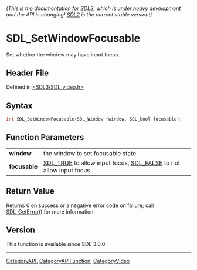 ###### (This is the documentation for SDL3, which is under heavy development and the API is changing! [SDL2](https://wiki.libsdl.org/SDL2/) is the current stable version!)
# SDL_SetWindowFocusable

Set whether the window may have input focus.

## Header File

Defined in [<SDL3/SDL_video.h>](https://github.com/libsdl-org/SDL/blob/main/include/SDL3/SDL_video.h)

## Syntax

```c
int SDL_SetWindowFocusable(SDL_Window *window, SDL_bool focusable);
```

## Function Parameters

|                   |                                                                                            |
| ----------------- | ------------------------------------------------------------------------------------------ |
| **window**        | the window to set focusable state                                                          |
| **focusable**     | [SDL_TRUE](SDL_TRUE) to allow input focus, [SDL_FALSE](SDL_FALSE) to not allow input focus |

## Return Value

Returns 0 on success or a negative error code on failure; call
[SDL_GetError](SDL_GetError)() for more information.

## Version

This function is available since SDL 3.0.0.

----
[CategoryAPI](CategoryAPI), [CategoryAPIFunction](CategoryAPIFunction), [CategoryVideo](CategoryVideo)

